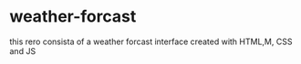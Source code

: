 # weather-forcast
this rero consista of a weather forcast interface created with HTML,M, CSS and JS
